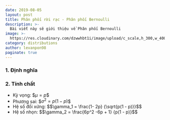 ```yaml
---
date: 2019-08-05
layout: post
title: Phân phối rời rạc - Phân phối Bernoulli
description: >-
  Bài viết này sẽ giới thiệu về Phân phối Bernoulli
image: >-
  https://res.cloudinary.com/dzwwhbt1i/image/upload/c_scale,h_300,w_400/v1569262338/poisson_kecvc9.png
category: distributions
author: levanpon98
paginate: true
---
```


### 1. Định nghĩa



### 2. Tính chất

- Kỳ vọng: \$$\mu = p$$
- Phương sai: \$$\sigma^2 = p(1 - p)$$
- Hệ số đối xứng: \$$\gamma_1 = \frac{1- 2p} {\sqrt{p(1 - p)}}$$
- Hệ số nhọn: \$$\gamma_2 = \frac{6p^2 -6p + 1} {p(1 - p)}$$